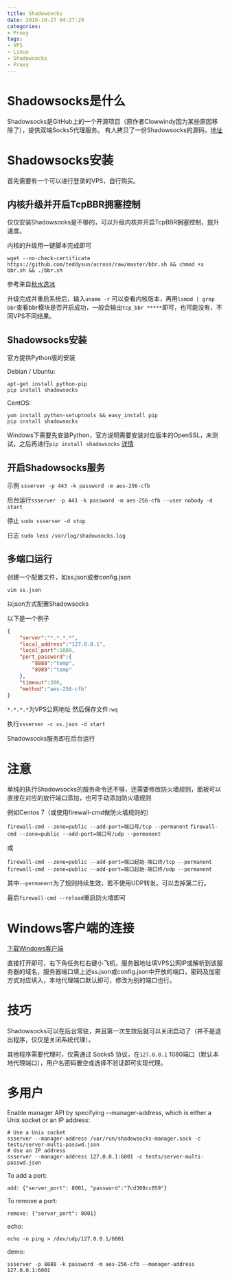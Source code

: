 ```yaml
---
title: Shadowsocks
date: 2018-10-27 04:27:29
categories:
- Proxy
tags:
- VPS
- Linux
- Shadowsocks
- Proxy
---
```


# Shadowsocks是什么
Shadowsocks是GitHub上的一个开源项目（原作者Clowwindy因为某些原因移除了），提供双端Socks5代理服务。
有人拷贝了一份Shadowsocks的源码，[地址](https://github.com/ziggear/shadowsocks) 

# Shadowsocks安装

首先需要有一个可以进行登录的VPS，自行购买。

## 内核升级并开启TcpBBR拥塞控制

仅仅安装Shadowsocks是不够的，可以升级内核并开启TcpBBR拥塞控制，提升速度。

内核的升级用一键脚本完成即可
```
wget --no-check-certificate https://github.com/teddysun/across/raw/master/bbr.sh && chmod +x bbr.sh && ./bbr.sh
```
参考来自[秋水逸冰](https://teddysun.com/489.html)

升级完成并重启系统后，输入`uname -r` 可以查看内核版本，再用`lsmod | grep bbr`查看bbr模块是否开启成功，一般会输出`tcp_bbr *****`即可，也可能没有，不同VPS不同结果。

## Shadowsocks安装

官方提供Python版的安装

Debian / Ubuntu:
```
apt-get install python-pip
pip install shadowsocks
```

CentOS:
```
yum install python-setuptools && easy_install pip
pip install shadowsocks
```

Windows下需要先安装Python，官方说明需要安装对应版本的OpenSSL，未测试，之后再进行`pip install shadowsocks`
[详情](https://github.com/shadowsocks/shadowsocks/wiki/Install-Shadowsocks-Server-on-Windows)

## 开启Shadowsocks服务

示例
`ssserver -p 443 -k password -m aes-256-cfb`

后台运行`ssserver -p 443 -k password -m aes-256-cfb --user nobody -d start`

停止 `sudo ssserver -d stop`

日志 `sudo less /var/log/shadowsocks.log`

## 多端口运行

创建一个配置文件，如ss.json或者config.json

`vim ss.json`

以json方式配置Shadowsocks

以下是一个例子

``` json
{
	"server":"*.*.*.*",
	"local_address":"127.0.0.1",
	"local_port":1080,
	"port_password":{
		"8888":"temp",
        "8989":"temp"
    },
	"timeout":300,
	"method":"aes-256-cfb"
}
```

`*.*.*.*`为VPS公网地址
然后保存文件`:wq`

执行`ssserver -c ss.json -d start`

Shadowsocks服务即在后台运行

# 注意

单纯的执行Shadowsocks的服务命令还不够，还需要修改防火墙规则，面板可以直接在对应的放行端口添加，也可手动添加防火墙规则

例如Centos 7（或使用firewall-cmd做防火墙规则的）

`firewall-cmd --zone=public --add-port=端口号/tcp --permanent`
`firewall-cmd --zone=public --add-port=端口号/udp --permanent `

或

`firewall-cmd --zone=public --add-port=端口起始-端口终/tcp --permanent`
`firewall-cmd --zone=public --add-port=端口起始-端口终/udp --permanent`

其中`--permanent`为了规则持续生效，若不使用UDP转发，可以去掉第二行。

最后`firewall-cmd --reload`重启防火墙即可

# Windows客户端的连接

[下载Windows客户端](https://github.com/shadowsocks/shadowsocks-windows/releases)

直接打开即可，右下角任务栏右键小飞机，服务器地址填VPS公网IP或解析到该服务器的域名，服务器端口填上述ss.json或config.json中开放的端口，密码及加密方式对应填入，本地代理端口默认即可，修改为别的端口也行。

# 技巧

Shadowsocks可以在后台常驻，并且第一次生效后就可以关闭启动了（并不是退出程序，仅仅是关闭系统代理）。

其他程序需要代理时，仅需通过 Socks5 协议，在`127.0.0.1` 1080端口（默认本地代理端口），用户名密码置空或选择不验证即可实现代理。


# 多用户
Enable manager API by specifying --manager-address, which is either a Unix socket or an IP address:

    # Use a Unix socket
    ssserver --manager-address /var/run/shadowsocks-manager.sock -c tests/server-multi-passwd.json
    # Use an IP address
    ssserver --manager-address 127.0.0.1:6001 -c tests/server-multi-passwd.json
    
To add a port:

    add: {"server_port": 8001, "password":"7cd308cc059"}

To remove a port:

    remove: {"server_port": 8001}
    
echo:
    
    echo -n ping > /dev/udp/127.0.0.1/6001

demo:

    ssserver -p 8888 -k password -m aes-256-cfb --manager-address 127.0.0.1:6001